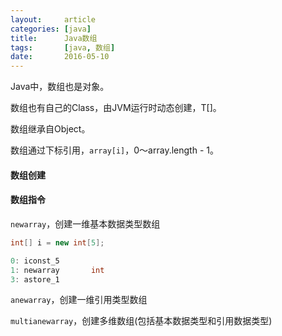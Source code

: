 ```yaml
---
layout:     article
categories: [java]
title:      Java数组
tags:       [java, 数组]
date:       2016-05-10
---
```


Java中，数组也是对象。

数组也有自己的Class，由JVM运行时动态创建，T[]。

数组继承自Object。

数组通过下标引用，`array[i]`，0～array.length - 1。

#### 数组创建

#### 数组指令

`newarray`，创建一维基本数据类型数组

```java
int[] i = new int[5];
```

```java
0: iconst_5      
1: newarray       int
3: astore_1
```

`anewarray`，创建一维引用类型数组

`multianewarray`，创建多维数组(包括基本数据类型和引用数据类型)
